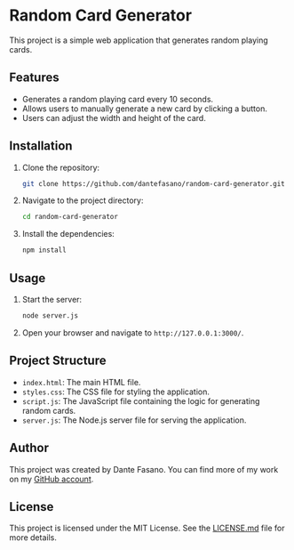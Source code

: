 # Random Card Generator

This project is a simple web application that generates random playing cards.

## Features

- Generates a random playing card every 10 seconds.
- Allows users to manually generate a new card by clicking a button.
- Users can adjust the width and height of the card.

## Installation

1. Clone the repository:
   ```sh
   git clone https://github.com/dantefasano/random-card-generator.git
   ```
2. Navigate to the project directory:
   ```sh
   cd random-card-generator
   ```
3. Install the dependencies:
   ```sh
   npm install
   ```

## Usage

1. Start the server:
   ```sh
   node server.js
   ```
2. Open your browser and navigate to `http://127.0.0.1:3000/`.

## Project Structure

- `index.html`: The main HTML file.
- `styles.css`: The CSS file for styling the application.
- `script.js`: The JavaScript file containing the logic for generating random cards.
- `server.js`: The Node.js server file for serving the application.

## Author

This project was created by Dante Fasano. You can find more of my work on my [GitHub account](https://github.com/dantefasano).

## License

This project is licensed under the MIT License. See the [LICENSE.md](LICENSE.md) file for more details.
